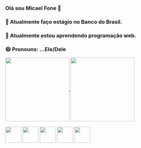 ### Olá sou Micael Fone 👋



### 🔭 Atualmente faço estágio no Banco do Brasil.
###  🌱 Atualmente estou aprendendo programação web.
###  😄 Pronouns: ...Ele/Dele
<a href="https://github.com/anuraghazra/github-readme-stats">
  <img height=200 align="center" src="https://github-readme-stats.vercel.app/api?username=MIcaelFone" />
</a>
<a href="https://github.com/anuraghazra/convoychat">
  <img height=200 align="center" src="https://github-readme-stats.vercel.app/api/top-langs?username=MIcaelFone&layout=compact&langs_count=8&card_width=320" />
</a>
<div style="display:inline-block align-itens:center"><br>
  <img src="https://cdn.jsdelivr.net/gh/devicons/devicon/icons/python/python-original-wordmark.svg" height=50 width=50>
  <img src="https://cdn.jsdelivr.net/gh/devicons/devicon/icons/java/java-original-wordmark.svg"height=50 width=50>
  <img src="https://cdn.jsdelivr.net/gh/devicons/devicon/icons/html5/html5-original.svg" height=50 width=50>
  <img src="https://cdn.jsdelivr.net/gh/devicons/devicon/icons/css3/css3-original-wordmark.svg" height=50 width=50>
  <img src="https://cdn.jsdelivr.net/gh/devicons/devicon/icons/javascript/javascript-original.svg"height=50 width=50> 
</div>
